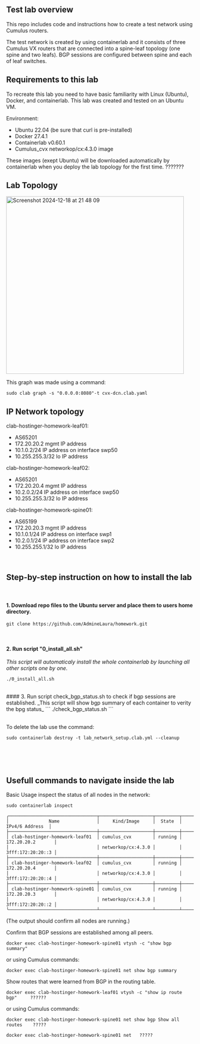 ## Test lab overview

This repo includes code and instructions how to create a test network using Cumulus routers.

The test network is created by using containerlab and it consists of three Cumulus VX routers that are connected into a spine-leaf topology (one spine and two leafs).
BGP sessions are configured between spine and each of leaf switches. 


## Requirements to this lab
To recreate this lab you need to have basic familiarity with Linux (Ubuntu), Docker, and containerlab. This lab was created and tested on an Ubuntu VM.

Environment:
- Ubuntu 22.04 (be sure that curl is pre-installed)
- Docker 27.4.1
- Containerlab v0.60.1
- Cumulus_cvx networkop/cx:4.3.0 image

These images (exept Ubuntu) will be downloaded automatically by containerlab when you deploy the lab topology for the first time.  ???????


## Lab Topology
<img width="477" alt="Screenshot 2024-12-18 at 21 48 09" src="https://github.com/user-attachments/assets/5308af4c-e031-4a94-a290-404789e7834f" />

This graph was made using a command: 

```
sudo clab graph -s "0.0.0.0:8080"-t cvx-dcn.clab.yaml
```


## IP Network topology

clab-hostinger-homework-leaf01: 
- AS65201
- 172.20.20.2 mgmt IP address
- 10.1.0.2/24 IP address on interface swp50
- 10.255.255.3/32 lo IP address

clab-hostinger-homework-leaf02: 
- AS65201
- 172.20.20.4 mgmt IP address
- 10.2.0.2/24 IP address on interface swp50
- 10.255.255.3/32 lo IP address

clab-hostinger-homework-spine01: 
- AS65199
- 172.20.20.3 mgmt IP address
- 10.1.0.1/24 IP address on interface swp1
- 10.2.0.1/24 IP address on interface swp2
- 10.255.255.1/32 lo IP address
  
<br>

## Step-by-step instruction on how to install the lab

<br>

#### 1. Download repo files to the Ubuntu server and place them to users home directory.
```
git clone https://github.com/AdmineLaura/homework.git
```  
<br>

#### 2. Run script "0_install_all.sh"
   _This script will automaticaly install the whole containerlab by launching all other scripts one by one._
```
./0_install_all.sh
``` 
<br>
#### 3. Run script check_bgp_status.sh to check if bgp sessions are established.
   _This script will show bgp summary of each container to verity the bpg status_
```
./check_bgp_status.sh
```   
<br>
<br>

To delete the lab use the command: 
```
sudo containerlab destroy -t lab_network_setup.clab.yml --cleanup
```
<br>
<br>
<br>

## Usefull commands to navigate inside the lab

Basic Usage inspect the status of all nodes in the network:
```
sudo containerlab inspect
```

```
╭─────────────────────────────────┬────────────────────┬─────────┬───────────────────╮
│               Name              │     Kind/Image     │  State  │   IPv4/6 Address  │
├─────────────────────────────────┼────────────────────┼─────────┼───────────────────┤
│ clab-hostinger-homework-leaf01  │ cumulus_cvx        │ running │ 172.20.20.2       │
│                                 │ networkop/cx:4.3.0 │         │ 3fff:172:20:20::3 │
├─────────────────────────────────┼────────────────────┼─────────┼───────────────────┤
│ clab-hostinger-homework-leaf02  │ cumulus_cvx        │ running │ 172.20.20.4       │
│                                 │ networkop/cx:4.3.0 │         │ 3fff:172:20:20::4 │
├─────────────────────────────────┼────────────────────┼─────────┼───────────────────┤
│ clab-hostinger-homework-spine01 │ cumulus_cvx        │ running │ 172.20.20.3       │
│                                 │ networkop/cx:4.3.0 │         │ 3fff:172:20:20::2 │
╰─────────────────────────────────┴────────────────────┴─────────┴───────────────────╯
```
(The output should confirm all nodes are running.)
<br>

Confirm that BGP sessions are established among all peers.
```
docker exec clab-hostinger-homework-spine01 vtysh -c "show bgp summary"
```
or using Cumulus commands:
```
docker exec clab-hostinger-homework-spine01 net show bgp summary
```


Show routes that were learned from BGP in the routing table. 
```
docker exec clab-hostinger-homework-leaf01 vtysh -c "show ip route bgp"     ??????
```
or using Cumulus commands:
```
docker exec clab-hostinger-homework-spine01 net show bgp Show all routes    ?????
```
```
docker exec clab-hostinger-homework-spine01 net   ?????
```
